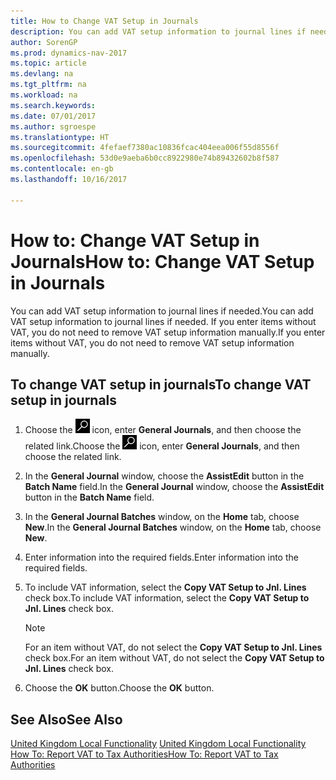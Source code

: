 ```yaml
---
title: How to Change VAT Setup in Journals
description: You can add VAT setup information to journal lines if needed. If you enter items without VAT, you do not need to remove VAT setup information manually.
author: SorenGP
ms.prod: dynamics-nav-2017
ms.topic: article
ms.devlang: na
ms.tgt_pltfrm: na
ms.workload: na
ms.search.keywords: 
ms.date: 07/01/2017
ms.author: sgroespe
ms.translationtype: HT
ms.sourcegitcommit: 4fefaef7380ac10836fcac404eea006f55d8556f
ms.openlocfilehash: 53d0e9aeba6b0cc8922980e74b89432602b8f587
ms.contentlocale: en-gb
ms.lasthandoff: 10/16/2017

---
```

# <a name="how-to-change-vat-setup-in-journals"></a><span data-ttu-id="254bc-104">How to: Change VAT Setup in Journals</span><span class="sxs-lookup"><span data-stu-id="254bc-104">How to: Change VAT Setup in Journals</span></span>
<span data-ttu-id="254bc-105">You can add VAT setup information to journal lines if needed.</span><span class="sxs-lookup"><span data-stu-id="254bc-105">You can add VAT setup information to journal lines if needed.</span></span> <span data-ttu-id="254bc-106">If you enter items without VAT, you do not need to remove VAT setup information manually.</span><span class="sxs-lookup"><span data-stu-id="254bc-106">If you enter items without VAT, you do not need to remove VAT setup information manually.</span></span>  

## <a name="to-change-vat-setup-in-journals"></a><span data-ttu-id="254bc-107">To change VAT setup in journals</span><span class="sxs-lookup"><span data-stu-id="254bc-107">To change VAT setup in journals</span></span>  

1.  <span data-ttu-id="254bc-108">Choose the ![Search for Page or Report](../../media/ui-search/search_small.png "Search for Page or Report icon") icon, enter **General Journals**, and then choose the related link.</span><span class="sxs-lookup"><span data-stu-id="254bc-108">Choose the ![Search for Page or Report](../../media/ui-search/search_small.png "Search for Page or Report icon") icon, enter **General Journals**, and then choose the related link.</span></span>  
2.  <span data-ttu-id="254bc-109">In the **General Journal** window, choose the **AssistEdit** button in the **Batch Name** field.</span><span class="sxs-lookup"><span data-stu-id="254bc-109">In the **General Journal** window, choose the **AssistEdit** button in the **Batch Name** field.</span></span>  
3.  <span data-ttu-id="254bc-110">In the **General Journal Batches** window, on the **Home** tab, choose **New**.</span><span class="sxs-lookup"><span data-stu-id="254bc-110">In the **General Journal Batches** window, on the **Home** tab, choose **New**.</span></span>  
4.  <span data-ttu-id="254bc-111">Enter information into the required fields.</span><span class="sxs-lookup"><span data-stu-id="254bc-111">Enter information into the required fields.</span></span>  
5.  <span data-ttu-id="254bc-112">To include VAT information, select the **Copy VAT Setup to Jnl. Lines** check box.</span><span class="sxs-lookup"><span data-stu-id="254bc-112">To include VAT information, select the **Copy VAT Setup to Jnl. Lines** check box.</span></span>  

    > [!NOTE]  
    >  <span data-ttu-id="254bc-113">For an item without VAT, do not select the **Copy VAT Setup to Jnl. Lines** check box.</span><span class="sxs-lookup"><span data-stu-id="254bc-113">For an item without VAT, do not select the **Copy VAT Setup to Jnl. Lines** check box.</span></span>  

6.  <span data-ttu-id="254bc-114">Choose the **OK** button.</span><span class="sxs-lookup"><span data-stu-id="254bc-114">Choose the **OK** button.</span></span>  

## <a name="see-also"></a><span data-ttu-id="254bc-115">See Also</span><span class="sxs-lookup"><span data-stu-id="254bc-115">See Also</span></span>  
<span data-ttu-id="254bc-116">[United Kingdom Local Functionality](united-kingdom-local-functionality.md) </span><span class="sxs-lookup"><span data-stu-id="254bc-116">[United Kingdom Local Functionality](united-kingdom-local-functionality.md) </span></span>  
[<span data-ttu-id="254bc-117">How To: Report VAT to Tax Authorities</span><span class="sxs-lookup"><span data-stu-id="254bc-117">How To: Report VAT to Tax Authorities</span></span>](../../finance-how-report-vat.md)

